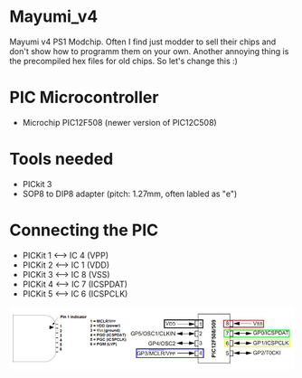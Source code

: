 # Mayumi_v4
Mayumi v4 PS1 Modchip. Often I find just modder to sell their chips and don't show how to programm them on your own.
Another annoying thing is the precompiled hex files for old chips.
So let's change this :)

# PIC Microcontroller
* Microchip PIC12F508 (newer version of PIC12C508)

# Tools needed
* PICkit 3
* SOP8 to DIP8 adapter (pitch: 1.27mm, often labled as "e")

# Connecting the PIC

* PICKit 1 ⟷ IC 4 (VPP)
* PICKit 2 ⟷ IC 1 (VDD)
* PICKit 3 ⟷ IC 8 (VSS)
* PICKit 4 ⟷ IC 7 (ICSPDAT)
* PICKit 5 ⟷ IC 6 (ICSPCLK)

![Connect the PIC](/images/pickit-to-12f508.jpg)
